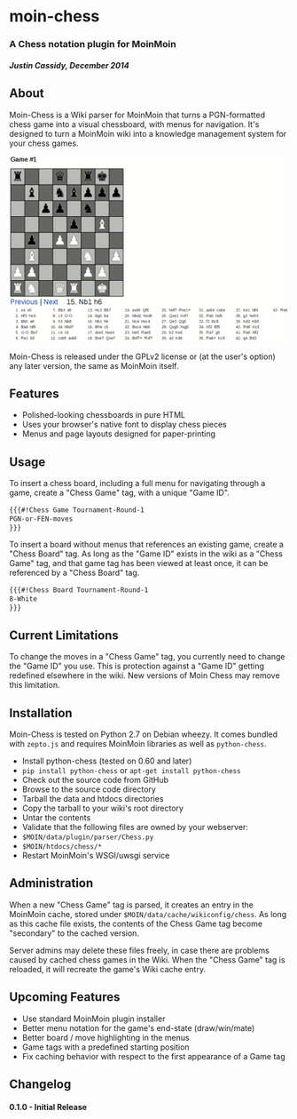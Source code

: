 # moin-chess
### A Chess notation plugin for MoinMoin
##### Justin Cassidy, December 2014


## About
Moin-Chess is a Wiki parser for MoinMoin that turns a PGN-formatted chess game
into a visual chessboard, with menus for navigation. It's designed to turn a
MoinMoin wiki into a knowledge management system for your chess games.

![example](https://raw.githubusercontent.com/wwoast/moin-chess/master/tests/moin-chess.png)

Moin-Chess is released under the GPLv2 license or (at the user's option) any 
later version, the same as MoinMoin itself.


## Features
* Polished-looking chessboards in pure HTML
 * Uses your browser's native font to display chess pieces
* Menus and page layouts designed for paper-printing


## Usage
To insert a chess board, including a full menu for navigating through a game, 
create a "Chess Game" tag, with a unique "Game ID".

    {{{#!Chess Game Tournament-Round-1
    PGN-or-FEN-moves
    }}}


To insert a board without menus that references an existing game, create a
"Chess Board" tag. As long as the "Game ID" exists in the wiki as a "Chess 
Game" tag, and that game tag has been viewed at least once, it can be
referenced by a "Chess Board" tag. 

    {{{#!Chess Board Tournament-Round-1
    8-White
    }}}


## Current Limitations
To change the moves in a "Chess Game" tag, you currently need to change the
"Game ID" you use. This is protection against a "Game ID" getting redefined
elsewhere in the wiki. New versions of Moin Chess may remove this limitation.


## Installation
Moin-Chess is tested on Python 2.7 on Debian wheezy. It comes bundled with 
`zepto.js` and requires MoinMoin libraries as well as `python-chess`.

* Install python-chess (tested on 0.60 and later)
 * `pip install python-chess` or `apt-get install python-chess`
* Check out the source code from GitHub
* Browse to the source code directory
* Tarball the data and htdocs directories
* Copy the tarball to your wiki's root directory
* Untar the contents
* Validate that the following files are owned by your webserver:
 * `$MOIN/data/plugin/parser/Chess.py`
 * `$MOIN/htdocs/chess/*`
* Restart MoinMoin's WSGI/uwsgi service


## Administration
When a new "Chess Game" tag is parsed, it creates an entry in the MoinMoin
cache, stored under `$MOIN/data/cache/wikiconfig/chess`. As long as this cache
file exists, the contents of the Chess Game tag become "secondary" to the
cached version.

Server admins may delete these files freely, in case there are problems caused 
by cached chess games in the Wiki. When the "Chess Game" tag is reloaded, it
will recreate the game's Wiki cache entry.


## Upcoming Features
* Use standard MoinMoin plugin installer
* Better menu notation for the game's end-state (draw/win/mate)
* Better board / move highlighting in the menus
* Game tags with a predefined starting position
* Fix caching behavior with respect to the first appearance of a Game tag


## Changelog
#### 0.1.0 - Initial Release
